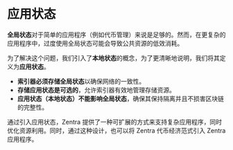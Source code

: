 # 应用状态

**全局状态**对于简单的应用程序（例如代币管理）来说是足够的。然而，在更复杂的应用程序中，过度使用全局状态可能会导致公共资源的低效消耗。

为了解决这个问题，我们引入了**本地状态**的概念，为了更清晰地说明，我们将其定义为**应用状态**。

* **索引器必须存储全局状态**以确保网络的一致性。
* **存储应用状态是可选的**，允许索引器有效地管理存储资源。
* **应用状态（本地状态）不能影响全局状态**，确保其保持隔离并且不损害区块链的完整性。

通过引入应用状态，Zentra 提供了一种可扩展的方式来支持复杂应用程序，同时优化资源利用。同时，通过这种设计，也可以将 Zentra 代币经济范式引入 Zentra 应用程序。
